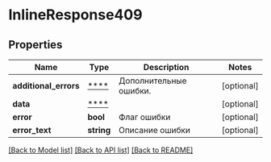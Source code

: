 # InlineResponse409

## Properties
Name | Type | Description | Notes
------------ | ------------- | ------------- | -------------
**additional_errors** | [****](.md) | Дополнительные ошибки. | [optional] 
**data** | [****](.md) |  | [optional] 
**error** | **bool** | Флаг ошибки | [optional] 
**error_text** | **string** | Описание ошибки | [optional] 

[[Back to Model list]](../../README.md#documentation-for-models) [[Back to API list]](../../README.md#documentation-for-api-endpoints) [[Back to README]](../../README.md)

